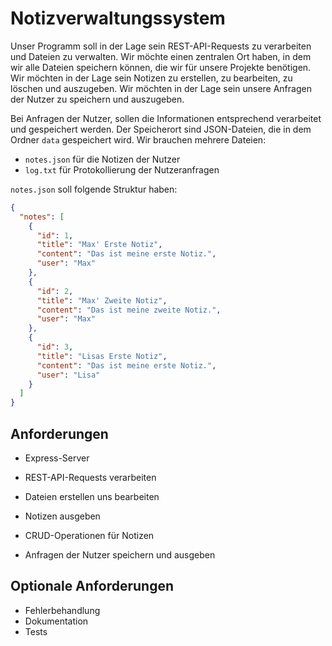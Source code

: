 # Notizverwaltungssystem

Unser Programm soll in der Lage sein REST-API-Requests zu verarbeiten und Dateien zu verwalten.
Wir möchte einen zentralen Ort haben, in dem wir alle Dateien speichern können, die wir für unsere Projekte benötigen.
Wir möchten in der Lage sein Notizen zu erstellen, zu bearbeiten, zu löschen und auszugeben.
Wir möchten in der Lage sein unsere Anfragen der Nutzer zu speichern und auszugeben.

Bei Anfragen der Nutzer, sollen die Informationen entsprechend verarbeitet und gespeichert werden. Der Speicherort sind JSON-Dateien, die in dem Ordner `data` gespeichert wird.
Wir brauchen mehrere Dateien:

- `notes.json` für die Notizen der Nutzer
- `log.txt` für Protokollierung der Nutzeranfragen

`notes.json` soll folgende Struktur haben:

```json
{
  "notes": [
    {
      "id": 1,
      "title": "Max' Erste Notiz",
      "content": "Das ist meine erste Notiz.",
      "user": "Max"
    },
    {
      "id": 2,
      "title": "Max' Zweite Notiz",
      "content": "Das ist meine zweite Notiz.",
      "user": "Max"
    },
    {
      "id": 3,
      "title": "Lisas Erste Notiz",
      "content": "Das ist meine erste Notiz.",
      "user": "Lisa"
    }
  ]
}
```

## Anforderungen

- Express-Server
- REST-API-Requests verarbeiten
- Dateien erstellen uns bearbeiten

- Notizen ausgeben
- CRUD-Operationen für Notizen
- Anfragen der Nutzer speichern und ausgeben

## Optionale Anforderungen

- Fehlerbehandlung
- Dokumentation
- Tests